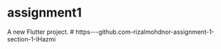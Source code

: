 # assignment1

A new Flutter project.
#   h t t p s - - - g i t h u b . c o m - r i z a l m o h d n o r - a s s i g n m e n t - 1 - s e c t i o n - 1 - I H a z m i  
 